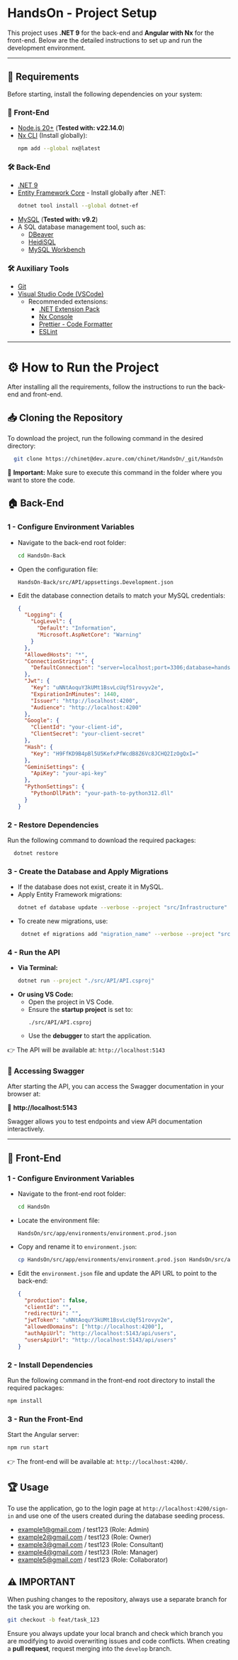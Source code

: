 # HandsOn - Project Setup

This project uses **.NET 9** for the back-end and **Angular with Nx** for the front-end. Below are the detailed instructions to set up and run the development environment.

---

## 📌 Requirements

Before starting, install the following dependencies on your system:

### 🚀 Front-End

- [Node.js 20+](https://nodejs.org/en/download) (**Tested with: v22.14.0**)
- [Nx CLI](https://nx.dev/) (Install globally):
  ```sh
  npm add --global nx@latest
  ```

### 🛠️ Back-End

- [.NET 9](https://dotnet.microsoft.com/en-us/download)
- [Entity Framework Core](https://learn.microsoft.com/en-us/ef/core/get-started/overview/install) - Install globally after .NET:
  ```sh
  dotnet tool install --global dotnet-ef
  ```
- [MySQL](https://dev.mysql.com/downloads/mysql/) (**Tested with: v9.2**)
- A SQL database management tool, such as:
  - [DBeaver](https://dbeaver.io/)
  - [HeidiSQL](https://www.heidisql.com/)
  - [MySQL Workbench](https://www.mysql.com/products/workbench/)

### 🛠️ Auxiliary Tools

- [Git](https://git-scm.com/downloads)
- [Visual Studio Code (VSCode)](https://code.visualstudio.com/download)
  - Recommended extensions:
    - [.NET Extension Pack](https://marketplace.visualstudio.com/items?itemName=ms-dotnettools.vscode-dotnet-pack)
    - [Nx Console](https://marketplace.visualstudio.com/items?itemName=nrwl.angular-console)
    - [Prettier - Code Formatter](https://marketplace.visualstudio.com/items?itemName=esbenp.prettier-vscode)
    - [ESLint](https://marketplace.visualstudio.com/items?itemName=dbaeumer.vscode-eslint)

---

# ⚙️ How to Run the Project

After installing all the requirements, follow the instructions to run the back-end and front-end.

## 📥 Cloning the Repository

To download the project, run the following command in the desired directory:

```sh
  git clone https://chinet@dev.azure.com/chinet/HandsOn/_git/HandsOn
```

🔹 **Important:** Make sure to execute this command in the folder where you want to store the code.

## 🏠 Back-End

### 1 - Configure Environment Variables

- Navigate to the back-end root folder:
  ```sh
  cd HandsOn-Back
  ```
- Open the configuration file:
  ```
  HandsOn-Back/src/API/appsettings.Development.json
  ```
- Edit the database connection details to match your MySQL credentials:
  ```json
  {
    "Logging": {
      "LogLevel": {
        "Default": "Information",
        "Microsoft.AspNetCore": "Warning"
      }
    },
    "AllowedHosts": "*",
    "ConnectionStrings": {
      "DefaultConnection": "server=localhost;port=3306;database=handson;user=root;password=root"
    },
    "Jwt": {
      "Key": "uNNtAoquY3kUMt1BsvLcUqf51rovyv2e",
      "ExpirationInMinutes": 1440,
      "Issuer": "http://localhost:4200",
      "Audience": "http://localhost:4200"
    },
    "Google": {
      "ClientId": "your-client-id",
      "ClientSecret": "your-client-secret"
    },
    "Hash": {
      "Key": "H9FfKD9B4pBl5U5KefxPfWcdB8Z6Vc8JCHQ2IzOgQxI="
    },
    "GeminiSettings": {
      "ApiKey": "your-api-key"
    },
    "PythonSettings": {
      "PythonDllPath": "your-path-to-python312.dll"
    }
  }
  ```

### 2 - Restore Dependencies

Run the following command to download the required packages:

```sh
  dotnet restore
```

### 3 - Create the Database and Apply Migrations

- If the database does not exist, create it in MySQL.
- Apply Entity Framework migrations:
  ```sh
  dotnet ef database update --verbose --project "src/Infrastructure" --startup-project "src/API" --context UsersDbContext
  ```
- To create new migrations, use:
  ```sh
   dotnet ef migrations add "migration_name" --verbose --project "src/Infrastructure" --startup-project "src/API" --context UsersDbContext -o Persistence/Migrations
  ```

### 4 - Run the API

- **Via Terminal:**
  ```sh
  dotnet run --project "./src/API/API.csproj"
  ```
- **Or using VS Code:**
  - Open the project in VS Code.
  - Ensure the **startup project** is set to:
    ```
    ./src/API/API.csproj
    ```
  - Use the **debugger** to start the application.

👉 The API will be available at: `http://localhost:5143`

### 📏 Accessing Swagger

After starting the API, you can access the Swagger documentation in your browser at:

🔗 **http://localhost:5143**

Swagger allows you to test endpoints and view API documentation interactively.

---

## 🎨 Front-End

### 1 - Configure Environment Variables

- Navigate to the front-end root folder:
  ```sh
  cd HandsOn
  ```
- Locate the environment file:
  ```
  HandsOn/src/app/environments/environment.prod.json
  ```
- Copy and rename it to `environment.json`:
  ```sh
  cp HandsOn/src/app/environments/environment.prod.json HandsOn/src/app/environments/environment.json
  ```
- Edit the `environment.json` file and update the API URL to point to the back-end:

  ```json
  {
    "production": false,
    "clientId": "",
    "redirectUri": "",
    "jwtToken": "uNNtAoquY3kUMt1BsvLcUqf51rovyv2e",
    "allowedDomains": ["http://localhost:4200"],
    "authApiUrl": "http://localhost:5143/api/users",
    "usersApiUrl": "http://localhost:5143/api/users"
  }
  ```

### 2 - Install Dependencies

Run the following command in the front-end root directory to install the required packages:

```sh
npm install
```

### 3 - Run the Front-End

Start the Angular server:

```sh
npm run start
```

👉 The front-end will be available at: `http://localhost:4200/`.

## 🏆 Usage

To use the application, go to the login page at `http://localhost:4200/sign-in` and use one of the users created during the database seeding process.

- example1@gmail.com / test123 (Role: Admin)
- example2@gmail.com / test123 (Role: Owner)
- example3@gmail.com / test123 (Role: Consultant)
- example4@gmail.com / test123 (Role: Manager)
- example5@gmail.com / test123 (Role: Collaborator)

## ⚠️ IMPORTANT

When pushing changes to the repository, always use a separate branch for the task you are working on.

```sh
git checkout -b feat/task_123
```

Ensure you always update your local branch and check which branch you are modifying to avoid overwriting issues and code conflicts. When creating a **pull request**, request merging into the `develop` branch.
